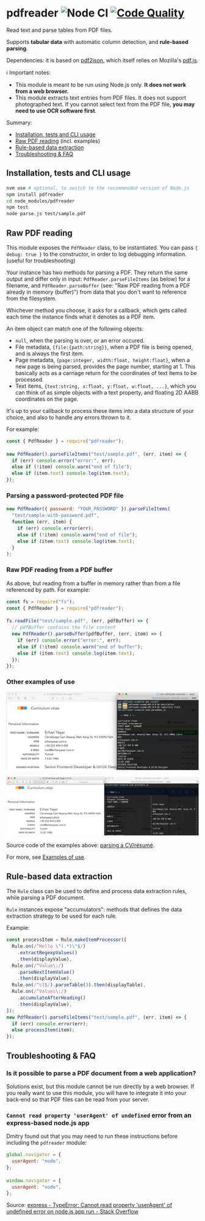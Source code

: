 # pdfreader ![Node CI](https://github.com/adrienjoly/npm-pdfreader/workflows/Node%20CI/badge.svg) [![Code Quality](https://api.codacy.com/project/badge/Grade/73d37dbb0ff84795acf65a55c5936d83)](https://app.codacy.com/gh/adrienjoly/npm-pdfreader?utm_source=github.com&utm_medium=referral&utm_content=adrienjoly/npm-pdfreader&utm_campaign=Badge_Grade)

Read text and parse tables from PDF files.

Supports **tabular data** with automatic column detection, and **rule-based parsing**.

Dependencies: it is based on [pdf2json](https://www.npmjs.com/package/pdf2json), which itself relies on Mozilla's [pdf.js](https://github.com/mozilla/pdf.js/).

ℹ️ Important notes:
- This module is meant to be run using Node.js only. **It does not work from a web browser.**
- This module extracts text entries from PDF files. It does not support photographed text. If you cannot select text from the PDF file, **you may need to use OCR software first**.

Summary:

- [Installation, tests and CLI usage](#installation-tests-and-cli-usage)
- [Raw PDF reading](#raw-pdf-reading) (incl. examples)
- [Rule-based data extraction](#rule-based-data-extraction)
- [Troubleshooting & FAQ](#troubleshooting--faq)

## Installation, tests and CLI usage

```sh
nvm use # optional, to switch to the recommended version of Node.js
npm install pdfreader
cd node_modules/pdfreader
npm test
node parse.js test/sample.pdf
```

## Raw PDF reading

This module exposes the `PdfReader` class, to be instantiated. You can pass `{ debug: true }` to the constructor, in order to log debugging information. (useful for troubleshooting)

Your instance has two methods for parsing a PDF. They return the same output and differ only in input: `PdfReader.parseFileItems` (as below) for a filename, and `PdfReader.parseBuffer` (see: "Raw PDF reading from a PDF already in memory (buffer)") from data that you don't want to reference from the filesystem.

Whichever method you choose, it asks for a callback, which gets called each time the instance finds what it denotes as a PDF item.

An item object can match one of the following objects:

- `null`, when the parsing is over, or an error occured.
- File metadata, `{file:{path:string}}`, when a PDF file is being opened, and is always the first item.
- Page metadata, `{page:integer, width:float, height:float}`, when a new page is being parsed, provides the page number, starting at 1. This basically acts as a carriage return for the coordinates of text items to be processed.
- Text items, `{text:string, x:float, y:float, w:float, ...}`, which you can think of as simple objects with a text property, and floating 2D AABB coordinates on the page.

It's up to your callback to process these items into a data structure of your choice, and also to handle any errors thrown to it.

For example:

```javascript
const { PdfReader } = require("pdfreader");

new PdfReader().parseFileItems("test/sample.pdf", (err, item) => {
  if (err) console.error("error:", err);
  else if (!item) console.warn("end of file");
  else if (item.text) console.log(item.text);
});
```

### Parsing a password-protected PDF file

```javascript
new PdfReader({ password: "YOUR_PASSWORD" }).parseFileItems(
  "test/sample-with-password.pdf",
  function (err, item) {
    if (err) console.error(err);
    else if (!item) console.warn("end of file");
    else if (item.text) console.log(item.text);
  }
);
```

### Raw PDF reading from a PDF buffer

As above, but reading from a buffer in memory rather than from a file referenced by path. For example:

```javascript
const fs = require("fs");
const { PdfReader } = require("pdfreader");

fs.readFile("test/sample.pdf", (err, pdfBuffer) => {
  // pdfBuffer contains the file content
  new PdfReader().parseBuffer(pdfBuffer, (err, item) => {
    if (err) console.error("error:", err);
    else if (!item) console.warn("end of buffer");
    else if (item.text) console.log(item.text);
  });
});
```

### Other examples of use

![example cv resume parse convert pdf to text](https://github.com/adrienjoly/npm-pdfreader-example/raw/master/parseRows.png)

![example cv resume parse convert pdf table to text](https://github.com/adrienjoly/npm-pdfreader-example/raw/master/parseTable.png)

Source code of the examples above: [parsing a CV/résumé](https://github.com/adrienjoly/npm-pdfreader-example).

For more, see [Examples of use](https://github.com/adrienjoly/npm-pdfreader/discussions/categories/examples-of-use).

## Rule-based data extraction

The `Rule` class can be used to define and process data extraction rules, while parsing a PDF document.

`Rule` instances expose "accumulators": methods that defines the data extraction strategy to be used for each rule.

Example:

```javascript
const processItem = Rule.makeItemProcessor([
  Rule.on(/^Hello \"(.*)\"$/)
    .extractRegexpValues()
    .then(displayValue),
  Rule.on(/^Value\:/)
    .parseNextItemValue()
    .then(displayValue),
  Rule.on(/^c1$/).parseTable(3).then(displayTable),
  Rule.on(/^Values\:/)
    .accumulateAfterHeading()
    .then(displayValue),
]);
new PdfReader().parseFileItems("test/sample.pdf", (err, item) => {
  if (err) console.error(err);
  else processItem(item);
});
```

## Troubleshooting & FAQ

### Is it possible to parse a PDF document from a web application?

Solutions exist, but this module cannot be run directly by a web browser. If you really want to use this module, you will have to integrate it into your back-end so that PDF files can be read from your server.

### `Cannot read property 'userAgent' of undefined` error from an express-based node.js app

Dmitry found out that you may need to run these instructions before including the `pdfreader` module:

```js
global.navigator = {
  userAgent: "node",
};

window.navigator = {
  userAgent: "node",
};
```

Source: [express - TypeError: Cannot read property 'userAgent' of undefined error on node.js app run - Stack Overflow](https://stackoverflow.com/questions/49208414/typeerror-cannot-read-property-useragent-of-undefined-error-on-node-js-app-ru)
